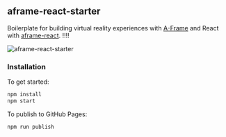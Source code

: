 ## aframe-react-starter

Boilerplate for building virtual reality experiences with
[A-Frame](https://aframe.io) and React with
[aframe-react](https://github.com/ngokevin/aframe-react). !!!!

![aframe-react-starter](https://raw.githubusercontent.com/porschuetz/aframe-react-starter/master/preview.png)

### Installation

To get started:

```bash
npm install
npm start
```

To publish to GitHub Pages:

```bash
npm run publish
```
